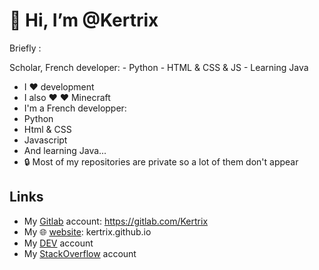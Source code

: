 # 👋 Hi, I’m @Kertrix 

Briefly :

Scholar, French developer: - Python - HTML & CSS & JS - Learning Java

- I ❤️ development
- I also ❤️ ❤️ Minecraft
- I'm a French developper:
- Python
- Html & CSS
- Javascript
- And learning Java...
- 🔒 Most of my repositories are private so a lot of them don't appear
## Links
- My [Gitlab] account: https://gitlab.com/Kertrix
- My 🌐 [website]: kertrix.github.io
- My [DEV] account
- My [StackOverflow] account


[website]: https://kertrix.github.io/
[github]: https://github.com/kertrix/
[gitlab]: https://gitlab.com/kertrix/
[dev]: https://dev.to/kertrix/
[stackoverflow]: https://stackoverflow.com/users/16922031/kertrix/
